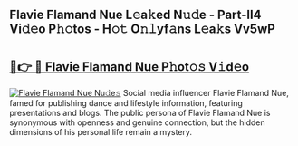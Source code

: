 ## Flavie Flamand Nue L𝚎a𝚔ed N𝚞𝚍e - Part-lI4 Vi𝚍𝚎o P𝚑𝚘tos - H𝚘𝚝 O𝚗𝚕yf𝚊ns L𝚎a𝚔s Vv5wP

# <h2><a href="http://kfciil.oniu.top/?m=Flavie+Flamand+Nue">🔗👉 🔴 Flavie Flamand Nue P𝚑ot𝚘𝚜 V𝚒d𝚎o</a></h2>

[![Flavie Flamand Nue Nu𝚍e𝚜](https://i.imgur.com/0qMVB7G.gif)](http://kfciil.oniu.top/?m=Flavie+Flamand+Nue)
Social media influencer Flavie Flamand Nue, famed for publishing dance and lifestyle information, featuring presentations and blogs. The public persona of Flavie Flamand Nue is synonymous with openness and genuine connection, but the hidden dimensions of his personal life remain a mystery.  
